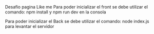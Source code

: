 Desafio pagina Like me
Para poder inicializar el front se debe utilizar el comando: 
npm install y npm run dev en la consola 

Para poder inicializar el Back se debe utilizar el comando:
node index.js para levantar el servidor 

